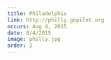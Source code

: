 ```yaml
---
title: Philadelphia
link: http://philly.gopilot.org
occurs: Aug 4, 2015
date: 8/4/2015
image: philly.jpg
order: 2
---
```

